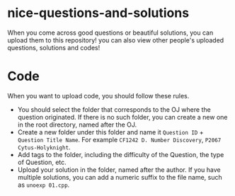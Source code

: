 # nice-questions-and-solutions
When you come across good questions or beautiful solutions, you can upload them to this repository!
you can also view other people's uploaded questions, solutions and codes!

# Code
When you want to upload code, you should follow these rules.
- You should select the folder that corresponds to the OJ where the question originated. If there is no such folder, you can create a new one in the root directory, named after the OJ.
- Create a new folder under this folder and name it `Question ID` + `Question Title Name`. For example `CF1242 D. Number Discovery`, `P2067 Cytus-Holyknight`.
- Add tags to the folder, including the difficulty of the Question, the type of Question, etc.
- Upload your solution in the folder, named after the author. If you have multiple solutions, you can add a numeric suffix to the file name, such as `unoexp 01.cpp`.
